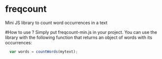 # freqcount
Mini JS library to count word occurrences in a text

#How to use ?
Simply put freqcount-min.js in your project. 
You can use the library with the following function that returns an object of words with its occurrences:

```javascript
  var words = countWords(mytext);
```
